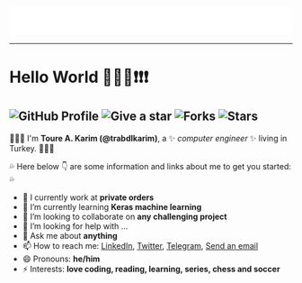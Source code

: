 <a href="https://github.com/trabdlkarim?tab=repositories"> <img alt="Toure A. Karim" src="https://raw.githubusercontent.com/trabdlkarim/trabdlkarim/master/assets/welcome.gif"/> 
</a>
<hr/>

 # Hello World 👋👋👋:exclamation::exclamation::exclamation: 
 
 ## ![GitHub Profile](https://img.shields.io/badge/github-profile-yellowgreen) ![Give a star](https://img.shields.io/badge/give%20a%20star-if%20useful-blueviolet) ![Forks](https://img.shields.io/github/forks/trabdlkarim/trabdlkarim) ![Stars](https://img.shields.io/github/stars/trabdlkarim/trabdlkarim?color=red&style=plastic)


:mega::mega::mega: I'm **Toure A. Karim (@trabdlkarim)**, a ✨ *computer engineer* ✨ living in Turkey. :mega::mega::mega:

:sweat_drops: Here below :point_down: are some information and links about me to get you started: :sweat_drops:

- 🔭 I currently work at **private orders**
- 🌱 I’m currently learning **Keras machine learning**
- 👯 I’m looking to collaborate on **any challenging project**
- 🤔 I’m looking for help with ...
- 💬 Ask me about **anything**
- 📫 How to reach me: [LinkedIn](https://www.linkedin.com/in/trabdlkarim/), [Twitter](https://twitter.com/trabdlkarim), [Telegram](https://t.me/trabdlkarim), [Send an email](mailto:trabdlkarim@gmail.com)
- 😄 Pronouns: **he/him**
- ⚡ Interests: **love coding, reading, learning, series, chess and soccer**

